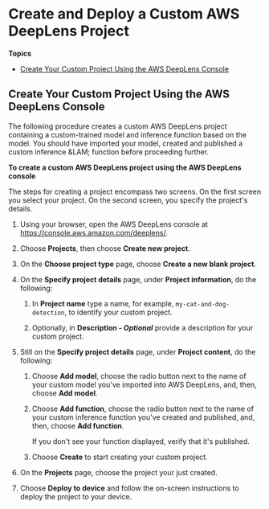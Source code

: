 # Create and Deploy a Custom AWS DeepLens Project<a name="deeplens-create-custom-project"></a>

**Topics**
+ [Create Your Custom Project Using the AWS DeepLens Console](#deeplens-create-custom-project)

## Create Your Custom Project Using the AWS DeepLens Console<a name="deeplens-create-custom-project"></a>

The following procedure creates a custom AWS DeepLens project containing a custom\-trained model and inference function based on the model\. You should have imported your model, created and published a custom inference &LAM; function before proceeding further\.

**To create a custom AWS DeepLens project using the AWS DeepLens console**

The steps for creating a project encompass two screens\. On the first screen you select your project\. On the second screen, you specify the project's details\.

1. Using your browser, open the AWS DeepLens console at [https://console\.aws\.amazon\.com/deeplens/](https://console.aws.amazon.com/deeplens/)\.

1. Choose **Projects**, then choose **Create new project**\.

1. On the **Choose project type** page, choose **Create a new blank project**\.

1. On the **Specify project details** page, under **Project information**, do the following: 

   1.  In **Project name** type a name, for example, `my-cat-and-dog-detection`, to identify your custom project\.

   1. Optionally, in **Description \- *Optional*** provide a description for your custom project\.

1. Still on the **Specify project details** page, under **Project content**, do the following: 

   1. Choose **Add model**, choose the radio button next to the name of your custom model you've imported into AWS DeepLens, and, then, choose **Add model**\.

   1. Choose **Add function**, choose the radio button next to the name of your custom inference function you've created and published, and, then, choose **Add function**\. 

      If you don't see your function displayed, verify that it's published\. 

   1. Choose **Create** to start creating your custom project\.

1. On the **Projects** page, choose the project your just created\. 

1. Choose **Deploy to device** and follow the on\-screen instructions to deploy the project to your device\.